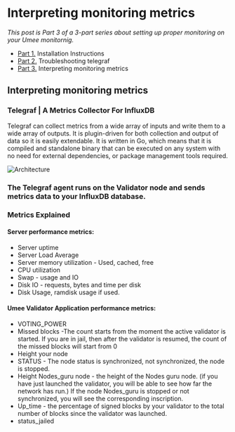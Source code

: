 # Interpreting monitoring metrics

*This post is Part 3 of a 3-part series about setting up proper monitoring on your Umee monitornig.*

* [Part 1.](https://github.com/studentmtk/Umee_monitoring/blob/main/README.md) Installation Instructions
* [Part 2.](https://github.com/studentmtk/Umee_monitoring/blob/main/Troubleshooting%20telegrafm.md) Troubleshooting telegraf
* [Part 3.](https://github.com/studentmtk/Umee_monitoring/blob/main/Guidelines%20interpreting%20metrics.md) Interpreting monitoring metrics

## Interpreting monitoring metrics

### Telegraf | A Metrics Collector For InfluxDB

Telegraf can collect metrics from a wide array of inputs and write them to a wide array of outputs. It is plugin-driven for both collection and output of data so it is easily extendable. It is written in Go, which means that it is compiled and standalone binary that can be executed on any system with no need for external dependencies, or package management tools required.

![Architecture](https://i.imgur.com/xmbND94.png)

### The Telegraf agent runs on the Validator node and sends metrics data to your InfluxDB database. 

### Metrics Explained

#### Server performance metrics:
- Server uptime
- Server Load Average
- Server memory utilization - Used, cached, free
- CPU utilization
- Swap - usage and IO
- Disk IO - requests, bytes and time per disk
- Disk Usage, ramdisk usage if used.

#### Umee Validator Application performance metrics:
- VOTING_POWER
- Missed blocks -The count starts from the moment the active validator is started. If you are in jail, then after the validator is resumed, the count of the missed blocks will start from 0
- Height your node
- STATUS - The node status is synchronized, not synchronized, the node is stopped.
- Height Nodes_guru node - the height of the Nodes guru node. (if you have just launched the validator, you will be able to see how far the network has run.) If the node Nodes_guru is stopped or not synchronized, you will see the corresponding inscription.
- Up_time - the percentage of signed blocks by your validator to the total number of blocks since the validator was launched.
- status_jailed

